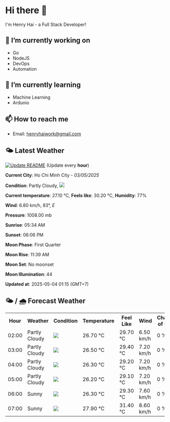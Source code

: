 # Hi there 👋

I'm Henry Hai - a Full Stack Developer!

## 🔭 I’m currently working on

- Go
- NodeJS
- DevOps
- Automation

## 🌱 I’m currently learning

- Machine Learning
- Ardunio

## 📫 How to reach me

- Email: <henryhaiwork@gmail.com>

## 🌤️ Latest Weather
[![Update README](https://github.com/henry0hai/henry0hai/actions/workflows/udpateReadme.yml/badge.svg)](https://github.com/henry0hai/henry0hai/actions/workflows/udpateReadme.yml)
(Update every **hour**)
<!-- CURRENT_WEATHER:START -->
**Current City**: Ho Chi Minh City - *03/05/2025*

**Condition**: Partly Cloudy, <img src="https://cdn.weatherapi.com/weather/64x64/night/116.png"/>

**Current temperature**: 27.10 °C, **Feels like**: 30.20 °C, **Humidity**: 77%

**Wind**: 6.80 km/h, 83°, *E*

**Pressure**: 1008.00 mb

**Sunrise**: 05:34 AM

**Sunset**: 06:06 PM

**Moon Phase**: First Quarter

**Moon Rise**: 11:39 AM

**Moon Set**: No moonset

**Moon Illumination**: 44

**Updated at**: 2025-05-04 01:15 (GMT+7)<!-- CURRENT_WEATHER:END -->

## 🌤️ / 🌧️ Forecast Weather
<!-- FORECAST_WEATHER:START -->
<table>
		<tr>
			<th>Hour</th>
			<th>Weather</th>
			<th>Condition</th>
			<th>Temperature</th>
			<th>Feel Like</th>
			<th>Wind</th>
			<th>Chance of Rain</th>
		</tr>
				<tr>
					<td>02:00</td>
					<td>Partly Cloudy </td>
					<td><img src='https://cdn.weatherapi.com/weather/64x64/night/116.png'/></td>
					<td>26.70 °C</td>
					<td>29.70 °C</td>
					<td>6.50 km/h</td>
					<td>0 %</td>
				</tr>
				<tr>
					<td>03:00</td>
					<td>Partly Cloudy </td>
					<td><img src='https://cdn.weatherapi.com/weather/64x64/night/116.png'/></td>
					<td>26.50 °C</td>
					<td>29.40 °C</td>
					<td>7.20 km/h</td>
					<td>0 %</td>
				</tr>
				<tr>
					<td>04:00</td>
					<td>Partly Cloudy </td>
					<td><img src='https://cdn.weatherapi.com/weather/64x64/night/116.png'/></td>
					<td>26.30 °C</td>
					<td>29.20 °C</td>
					<td>7.20 km/h</td>
					<td>0 %</td>
				</tr>
				<tr>
					<td>05:00</td>
					<td>Partly Cloudy </td>
					<td><img src='https://cdn.weatherapi.com/weather/64x64/night/116.png'/></td>
					<td>26.20 °C</td>
					<td>29.10 °C</td>
					<td>7.20 km/h</td>
					<td>0 %</td>
				</tr>
				<tr>
					<td>06:00</td>
					<td>Sunny</td>
					<td><img src='https://cdn.weatherapi.com/weather/64x64/day/113.png'/></td>
					<td>26.30 °C</td>
					<td>29.30 °C</td>
					<td>7.60 km/h</td>
					<td>0 %</td>
				</tr>
				<tr>
					<td>07:00</td>
					<td>Sunny</td>
					<td><img src='https://cdn.weatherapi.com/weather/64x64/day/113.png'/></td>
					<td>27.90 °C</td>
					<td>31.40 °C</td>
					<td>8.60 km/h</td>
					<td>0 %</td>
				</tr>
</table>
<!-- FORECAST_WEATHER:END -->
